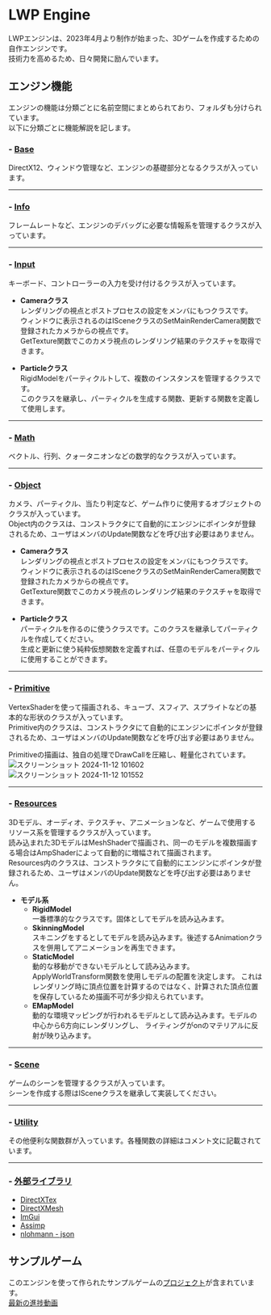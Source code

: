 # LWP Engine
LWPエンジンは、2023年4月より制作が始まった、3Dゲームを作成するための自作エンジンです。  
技術力を高めるため、日々開発に励んでいます。  

## エンジン機能
エンジンの機能は分類ごとに名前空間にまとめられており、フォルダも分けられています。  
以下に分類ごとに機能解説を記します。  

### - [Base](Engine/base)  
DirectX12、ウィンドウ管理など、エンジンの基礎部分となるクラスが入っています。  

---
### - [Info](Engine/info)  
フレームレートなど、エンジンのデバッグに必要な情報系を管理するクラスが入っています。  

---
### - [Input](Engine/input)  
キーボード、コントローラーの入力を受け付けるクラスが入っています。  

  + **Cameraクラス**  
レンダリングの視点とポストプロセスの設定をメンバにもつクラスです。  
ウィンドウに表示されるのはISceneクラスのSetMainRenderCamera関数で登録されたカメラからの視点です。  
GetTexture関数でこのカメラ視点のレンダリング結果のテクスチャを取得できます。  

  + **Particleクラス**  
RigidModelをパーティクルトして、複数のインスタンスを管理するクラスです。  
このクラスを継承し、パーティクルを生成する関数、更新する関数を定義して使用します。

---
### - [Math](Engine/math)  
ベクトル、行列、クォータニオンなどの数学的なクラスが入っています。  

---
### - [Object](Engine/object)  
カメラ、パーティクル、当たり判定など、ゲーム作りに使用するオブジェクトのクラスが入っています。  
Object内のクラスは、コンストラクタにて自動的にエンジンにポインタが登録されるため、ユーザはメンバのUpdate関数などを呼び出す必要はありません。  

  + **Cameraクラス**  
レンダリングの視点とポストプロセスの設定をメンバにもつクラスです。  
ウィンドウに表示されるのはISceneクラスのSetMainRenderCamera関数で登録されたカメラからの視点です。  
GetTexture関数でこのカメラ視点のレンダリング結果のテクスチャを取得できます。  

  + **Particleクラス**  
パーティクルを作るのに使うクラスです。このクラスを継承してパーティクルを作成してください。  
生成と更新に使う純粋仮想関数を定義すれば、任意のモデルをパーティクルに使用することができます。  

---
### - [Primitive](Engine/primitive)  
VertexShaderを使って描画される、キューブ、スフィア、スプライトなどの基本的な形状のクラスが入っています。  
Primitive内のクラスは、コンストラクタにて自動的にエンジンにポインタが登録されるため、ユーザはメンバのUpdate関数などを呼び出す必要はありません。  

Primitiveの描画は、独自の処理でDrawCallを圧縮し、軽量化されています。
![スクリーンショット 2024-11-12 101602](https://github.com/user-attachments/assets/7a402d4c-cb0d-432f-b58d-d3649aa2676b)
![スクリーンショット 2024-11-12 101552](https://github.com/user-attachments/assets/a5a599c4-d29c-4919-a6e0-f799a3be3e05)

---
### - [Resources](Engine/resources)  
3Dモデル、オーディオ、テクスチャ、アニメーションなど、ゲームで使用するリソース系を管理するクラスが入っています。  
読み込まれた3DモデルはMeshShaderで描画され、同一のモデルを複数描画する場合はAmpShaderによって自動的に増幅されて描画されます。  
Resources内のクラスは、コンストラクタにて自動的にエンジンにポインタが登録されるため、ユーザはメンバのUpdate関数などを呼び出す必要はありません。  

  + **モデル系**  
    + **RigidModel**  
一番標準的なクラスです。固体としてモデルを読み込みます。  
    + **SkinningModel**  
スキニングをするとしてモデルを読み込みます。後述するAnimationクラスを併用してアニメーションを再生できます。  
    + **StaticModel**  
動的な移動ができないモデルとして読み込みます。ApplyWorldTransform関数を使用しモデルの配置を決定します。
これはレンダリング時に頂点位置を計算するのではなく、計算された頂点位置を保存しているため描画不可が多少抑えられています。  
    + **EMapModel**  
動的な環境マッピングが行われるモデルとして読み込みます。モデルの中心から6方向にレンダリングし、
ライティングがonのマテリアルに反射が映り込みます。
---
### - [Scene](Engine/scene)  
ゲームのシーンを管理するクラスが入っています。  
シーンを作成する際はISceneクラスを継承して実装してください。  

---
### - [Utility](Engine/utility)  
その他便利な関数群が入っています。各種関数の詳細はコメント文に記載されています。  

---
### - [外部ライブラリ](Externals)  
  + [DirectXTex](https://github.com/microsoft/DirectXTex.git)  
  + [DirectXMesh](https://github.com/microsoft/DirectXMesh.git)  
  + [ImGui](https://github.com/ocornut/imgui.git)  
  + [Assimp](https://github.com/assimp/assimp.git)  
  + [nlohmann - json](https://github.com/nlohmann/json.git)  


## サンプルゲーム
このエンジンを使って作られたサンプルゲームの[プロジェクト](SampleGame)が含まれています。  
[最新の進捗動画](https://youtu.be/grzkSSoFcx4)

